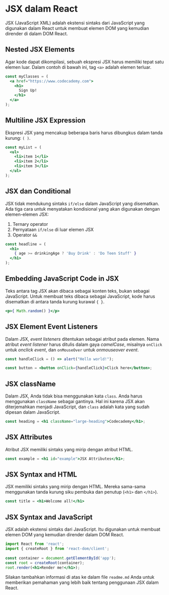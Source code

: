 # JSX dalam React

JSX (JavaScript XML) adalah ekstensi sintaks dari JavaScript yang digunakan dalam React untuk membuat elemen DOM yang kemudian dirender di dalam DOM React.

## Nested JSX Elements

Agar kode dapat dikompilasi, sebuah ekspresi JSX harus memiliki tepat satu elemen luar. Dalam contoh di bawah ini, tag `<a>` adalah elemen terluar.

```jsx
const myClasses = (
  <a href="https://www.codecademy.com">
    <h1>
      Sign Up!
    </h1>
  </a>
);
```

## Multiline JSX Expression

Ekspresi JSX yang mencakup beberapa baris harus dibungkus dalam tanda kurung: `( )`.

```jsx
const myList = (
  <ul>
    <li>item 1</li>
    <li>item 2</li>
    <li>item 3</li>
  </ul>
);
```

## JSX dan Conditional

JSX tidak mendukung sintaks `if/else` dalam JavaScript yang disematkan. Ada tiga cara untuk menyatakan kondisional yang akan digunakan dengan elemen-elemen JSX:

1. Ternary operator
2. Pernyataan `if/else` di luar elemen JSX
3. Operator `&&`

```jsx
const headline = (
  <h1>
    { age >= drinkingAge ? 'Buy Drink' : 'Do Teen Stuff' }
  </h1>
);
```

## Embedding JavaScript Code in JSX

Teks antara tag JSX akan dibaca sebagai konten teks, bukan sebagai JavaScript. Untuk membuat teks dibaca sebagai JavaScript, kode harus disematkan di antara tanda kurung kurawal `{ }`.

```jsx
<p>{ Math.random() }</p>
```

## JSX Element Event Listeners

Dalam JSX, _event listeners_ ditentukan sebagai atribut pada elemen. Nama atribut _event listener_ harus ditulis dalam gaya _camelCase_, misalnya `onClick` untuk _onclick event_, dan `onMouseOver` untuk _onmouseover event_.

```jsx
const handleClick = () => alert("Hello world!");

const button = <button onClick={handleClick}>Click here</button>;
```

## JSX className

Dalam JSX, Anda tidak bisa menggunakan kata `class`. Anda harus menggunakan `className` sebagai gantinya. Hal ini karena JSX akan diterjemahkan menjadi JavaScript, dan `class` adalah kata yang sudah dipesan dalam JavaScript.

```jsx
const heading = <h1 className="large-heading">Codecademy</h1>;
```

## JSX Attributes

Atribut JSX memiliki sintaks yang mirip dengan atribut HTML.

```jsx
const example = <h1 id="example">JSX Attributes</h1>;
```

## JSX Syntax and HTML

JSX memiliki sintaks yang mirip dengan HTML. Mereka sama-sama menggunakan tanda kurung siku pembuka dan penutup (`<h1>` dan `</h1>`).

```jsx
const title = <h1>Welcome all!</h1>
```

## JSX Syntax and JavaScript

JSX adalah ekstensi sintaks dari JavaScript. Itu digunakan untuk membuat elemen DOM yang kemudian dirender dalam DOM React.

```jsx
import React from 'react';
import { createRoot } from 'react-dom/client';
 
const container = document.getElementById('app');
const root = createRoot(container);
root.render(<h1>Render me!</h1>);
```

Silakan tambahkan informasi di atas ke dalam file `readme.md` Anda untuk memberikan pemahaman yang lebih baik tentang penggunaan JSX dalam React.
